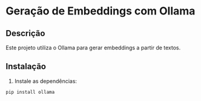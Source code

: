 # Geração de Embeddings com Ollama

## Descrição
Este projeto utiliza o Ollama para gerar embeddings a partir de textos.

## Instalação

1. Instale as dependências:
```bash
pip install ollama
